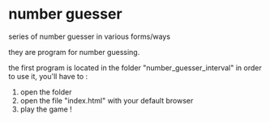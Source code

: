 # number guesser
 series of number guesser in various forms/ways


 they are program for number guessing.

 the first program is located in the folder "number_guesser_interval"
 in order to use it, you'll have to :
 1. open the folder
 2. open the file "index.html" with your default browser
 3. play the game !